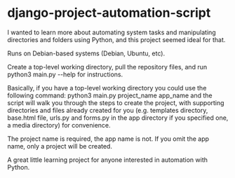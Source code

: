 # django-project-automation-script

I wanted to learn more about automating system tasks and manipulating directories and folders using Python, and this project seemed ideal for that. 

Runs on Debian-based systems (Debian, Ubuntu, etc).

Create a top-level working directory, pull the repository files, and run python3 main.py --help for instructions.

Basically, if you have a top-level working directory you could use the following command:
python3 main.py project_name app_name
and the script will walk you through the steps to create the project, with supporting directories and files already created for you (e.g. templates directory, base.html file, urls.py and forms.py in the app directory if you specified one, a media directory) for convenience.

The project name is required, the app name is not. If you omit the app name, only a project will be created.

A great little learning project for anyone interested in automation with Python.

